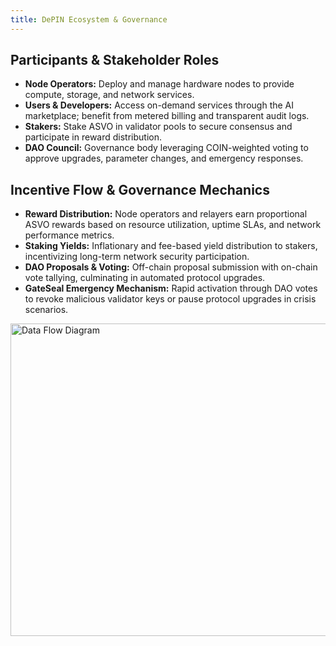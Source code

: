 ```yaml
---
title: DePIN Ecosystem & Governance
---
```


## Participants & Stakeholder Roles

- **Node Operators:** Deploy and manage hardware nodes to provide compute, storage, and network services.
- **Users & Developers:** Access on-demand services through the AI marketplace; benefit from metered billing and transparent audit logs.
- **Stakers:** Stake ASVO in validator pools to secure consensus and participate in reward distribution.
- **DAO Council:** Governance body leveraging COIN-weighted voting to approve upgrades, parameter changes, and emergency responses.

## Incentive Flow & Governance Mechanics

- **Reward Distribution:** Node operators and relayers earn proportional ASVO rewards based on resource utilization, uptime SLAs, and network performance metrics.
- **Staking Yields:** Inflationary and fee-based yield distribution to stakers, incentivizing long-term network security participation.
- **DAO Proposals & Voting:** Off-chain proposal submission with on-chain vote tallying, culminating in automated protocol upgrades.
- **GateSeal Emergency Mechanism:** Rapid activation through DAO votes to revoke malicious validator keys or pause protocol upgrades in crisis scenarios.

<img src="/img/depin.png" alt="Data Flow Diagram" width="1000" height="500" />
